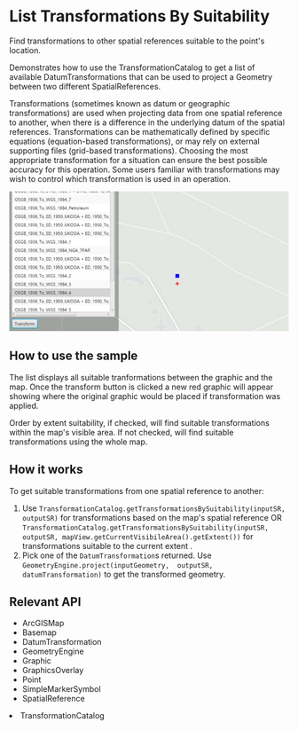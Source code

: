 # List Transformations By Suitability

Find transformations to other spatial references suitable to the point's location.

Demonstrates how to use the TransformationCatalog to get a list of available DatumTransformations that
 can be used to project a Geometry between two different SpatialReferences.

Transformations (sometimes known as datum or geographic transformations) are used when projecting data from one 
spatial reference to another, when there is a difference in the underlying datum of the spatial references. 
Transformations can be mathematically defined by specific equations (equation-based transformations), or may rely on 
external supporting files (grid-based transformations). Choosing the most appropriate transformation for a situation 
can ensure the best possible accuracy for this operation. Some users familiar with transformations may wish to 
control which transformation is used in an operation.

![](ListTransformationsBySuitability.png)

## How to use the sample

The list displays all suitable tranformations between the graphic and the map. Once the transform button is clicked a new red graphic will appear showing where the original graphic would be placed if transformation was applied.

Order by extent suitability, if checked, will find suitable transformations within the map's visible area. If not checked, will find suitable transformations using the whole map.

## How it works

To get suitable transformations from one spatial reference to another:


1.  Use `TransformationCatalog.getTransformationsBySuitability(inputSR, outputSR)` for transformations 
  based on the map's spatial reference OR `TransformationCatalog.getTransformationsBySuitability(inputSR, 
  outputSR, mapView.getCurrentVisibileArea().getExtent())` for transformations suitable to the current extent
  .
2.  Pick one of the `DatumTransformation`s returned. Use `GeometryEngine.project(inputGeometry, 
  outputSR, datumTransformation)` to get the transformed geometry.


## Relevant API

*   ArcGISMap
*   Basemap
*   DatumTransformation
*   GeometryEngine
*   Graphic
*   GraphicsOverlay
*   Point
*   SimpleMarkerSymbol
*   SpatialReference
  <li>TransformationCatalog

